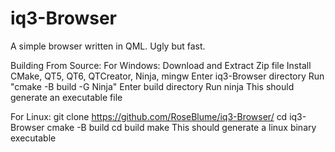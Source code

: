 # iq3-Browser
A simple browser written in QML. Ugly but fast.

Building From Source:
For Windows:
Download and Extract Zip file
Install CMake, QT5, QT6, QTCreator, Ninja, mingw
Enter iq3-Browser directory
Run "cmake -B build -G Ninja"
Enter build directory
Run ninja
This should generate an executable file

For Linux:
git clone https://github.com/RoseBlume/iq3-Browser/
cd iq3-Browser
cmake -B build
cd build
make
This should generate a linux binary executable
